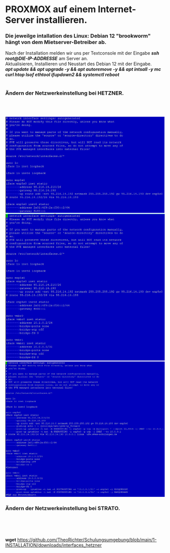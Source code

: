 # PROXMOX auf einem Internet-Server installieren.
### Die jeweilge intallation des Linux: Debian 12 "brookworm" hängt von dem Mietserver-Betreiber ab.
Nach der Installation melden wir uns per Textconsole mit der Eingabe **_ssh root@DIE-IP-ADDRESSE_** am Server an.<br /> 
Aktualisieren, Installieren und Neustart des Debian 12 mit der Eingabe.<br />
**_apt update && apt upgrade -y && apt autoremove -y && apt intsall -y mc curl htop lsof ethtool ifupdown2 && systemctl reboot_**<br />
<br />

### Ändern der Netzwerkeinstellung bei HETZNER.

<br />
<br />





![interfaces_org](./grafics/interfaces_hetzner_org.png)<br>
![interfaces_vmbrs](./grafics/interfaces_hetzner_vmbrs.png)<br>
![interfaces_fertig](./grafics/interfaces_hetzner_fertig.png)<br>

### Ändern der Netzwerkeinstellung bei STRATO.
<br />
<br />
<br />







































__wget__ https://github.com/TheoRichter/Schulungsumgebung/blob/main/1-INSTALLATION/downloads/interfaces_hetzner
